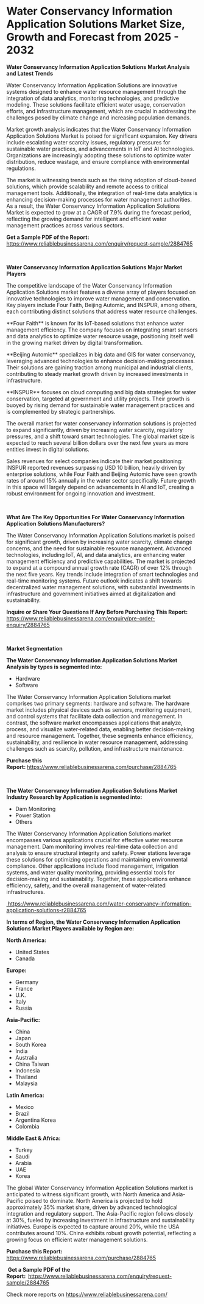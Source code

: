 <p><h1>Water Conservancy Information Application Solutions Market Size, Growth and Forecast from 2025 - 2032</h1></p><p><strong>Water Conservancy Information Application Solutions Market Analysis and Latest Trends</strong></p>
<p><p>Water Conservancy Information Application Solutions are innovative systems designed to enhance water resource management through the integration of data analytics, monitoring technologies, and predictive modeling. These solutions facilitate efficient water usage, conservation efforts, and infrastructure management, which are crucial in addressing the challenges posed by climate change and increasing population demands.</p><p>Market growth analysis indicates that the Water Conservancy Information Application Solutions Market is poised for significant expansion. Key drivers include escalating water scarcity issues, regulatory pressures for sustainable water practices, and advancements in IoT and AI technologies. Organizations are increasingly adopting these solutions to optimize water distribution, reduce wastage, and ensure compliance with environmental regulations.</p><p>The market is witnessing trends such as the rising adoption of cloud-based solutions, which provide scalability and remote access to critical management tools. Additionally, the integration of real-time data analytics is enhancing decision-making processes for water management authorities. As a result, the Water Conservancy Information Application Solutions Market is expected to grow at a CAGR of 7.9% during the forecast period, reflecting the growing demand for intelligent and efficient water management practices across various sectors.</p></p>
<p><strong>Get a Sample PDF of the Report:&nbsp;</strong> <a href="https://www.reliablebusinessarena.com/enquiry/request-sample/2884765?utm_campaign=3254&utm_medium=2&utm_source=Github&utm_content=ia&utm_term=13032025&utm_id=water-conservancy-information-application-solutions">https://www.reliablebusinessarena.com/enquiry/request-sample/2884765</a></p>
<p>&nbsp;</p>
<p><strong>Water Conservancy Information Application Solutions Major Market Players</strong></p>
<p><p>The competitive landscape of the Water Conservancy Information Application Solutions market features a diverse array of players focused on innovative technologies to improve water management and conservation. Key players include Four Faith, Beijing Automic, and INSPUR, among others, each contributing distinct solutions that address water resource challenges.</p><p>**Four Faith** is known for its IoT-based solutions that enhance water management efficiency. The company focuses on integrating smart sensors and data analytics to optimize water resource usage, positioning itself well in the growing market driven by digital transformation.</p><p>**Beijing Automic** specializes in big data and GIS for water conservancy, leveraging advanced technologies to enhance decision-making processes. Their solutions are gaining traction among municipal and industrial clients, contributing to steady market growth driven by increased investments in infrastructure.</p><p>**INSPUR** focuses on cloud computing and big data strategies for water conservation, targeted at government and utility projects. Their growth is buoyed by rising demand for sustainable water management practices and is complemented by strategic partnerships.</p><p>The overall market for water conservancy information solutions is projected to expand significantly, driven by increasing water scarcity, regulatory pressures, and a shift toward smart technologies. The global market size is expected to reach several billion dollars over the next few years as more entities invest in digital solutions.</p><p>Sales revenues for select companies indicate their market positioning: INSPUR reported revenues surpassing USD 10 billion, heavily driven by enterprise solutions, while Four Faith and Beijing Automic have seen growth rates of around 15% annually in the water sector specifically. Future growth in this space will largely depend on advancements in AI and IoT, creating a robust environment for ongoing innovation and investment.</p></p>
<p>&nbsp;</p>
<p><strong>What Are The Key Opportunities For Water Conservancy Information Application Solutions Manufacturers?</strong></p>
<p><p>The Water Conservancy Information Application Solutions market is poised for significant growth, driven by increasing water scarcity, climate change concerns, and the need for sustainable resource management. Advanced technologies, including IoT, AI, and data analytics, are enhancing water management efficiency and predictive capabilities. The market is projected to expand at a compound annual growth rate (CAGR) of over 12% through the next five years. Key trends include integration of smart technologies and real-time monitoring systems. Future outlook indicates a shift towards decentralized water management solutions, with substantial investments in infrastructure and government initiatives aimed at digitalization and sustainability.</p></p>
<p><strong>Inquire or Share Your Questions If Any Before Purchasing This Report:</strong> <a href="https://www.reliablebusinessarena.com/enquiry/pre-order-enquiry/2884765?utm_campaign=3254&utm_medium=2&utm_source=Github&utm_content=ia&utm_term=13032025&utm_id=water-conservancy-information-application-solutions">https://www.reliablebusinessarena.com/enquiry/pre-order-enquiry/2884765</a></p>
<p>&nbsp;</p>
<p><strong>Market Segmentation</strong></p>
<p><strong>The Water Conservancy Information Application Solutions Market Analysis by types is segmented into:</strong></p>
<p><ul><li>Hardware</li><li>Software</li></ul></p>
<p><p>The Water Conservancy Information Application Solutions market comprises two primary segments: hardware and software. The hardware market includes physical devices such as sensors, monitoring equipment, and control systems that facilitate data collection and management. In contrast, the software market encompasses applications that analyze, process, and visualize water-related data, enabling better decision-making and resource management. Together, these segments enhance efficiency, sustainability, and resilience in water resource management, addressing challenges such as scarcity, pollution, and infrastructure maintenance.</p></p>
<p><strong>Purchase this Report:&nbsp;</strong><a href="https://www.reliablebusinessarena.com/purchase/2884765?utm_campaign=3254&utm_medium=2&utm_source=Github&utm_content=ia&utm_term=13032025&utm_id=water-conservancy-information-application-solutions">https://www.reliablebusinessarena.com/purchase/2884765</a></p>
<p>&nbsp;</p>
<p><strong>The Water Conservancy Information Application Solutions Market Industry Research by Application is segmented into:</strong></p>
<p><ul><li>Dam Monitoring</li><li>Power Station</li><li>Others</li></ul></p>
<p><p>The Water Conservancy Information Application Solutions market encompasses various applications crucial for effective water resource management. Dam monitoring involves real-time data collection and analysis to ensure structural integrity and safety. Power stations leverage these solutions for optimizing operations and maintaining environmental compliance. Other applications include flood management, irrigation systems, and water quality monitoring, providing essential tools for decision-making and sustainability. Together, these applications enhance efficiency, safety, and the overall management of water-related infrastructures.</p></p>
<p><a href="https://www.reliablebusinessarena.com/water-conservancy-information-application-solutions-r2884765?utm_campaign=3254&utm_medium=2&utm_source=Github&utm_content=ia&utm_term=13032025&utm_id=water-conservancy-information-application-solutions">&nbsp;https://www.reliablebusinessarena.com/water-conservancy-information-application-solutions-r2884765</a></p>
<p><strong>In terms of Region, the Water Conservancy Information Application Solutions Market Players available by Region are:</strong></p>
<p>
    <p> <strong> North America: </strong>
        <ul>
            <li>United States</li>
            <li>Canada</li>
        </ul>
        </p> 
    <p> <strong> Europe: </strong>
        <ul>
            <li>Germany</li>
            <li>France</li>
            <li>U.K.</li>
            <li>Italy</li>
            <li>Russia</li>
        </ul>
        </p> 
    <p> <strong> Asia-Pacific: </strong>
        <ul>
            <li>China</li>
            <li>Japan</li>
            <li>South Korea</li>
            <li>India</li>
            <li>Australia</li>
            <li>China Taiwan</li>
            <li>Indonesia</li>
            <li>Thailand</li>
            <li>Malaysia</li>
        </ul>
        </p> 
    <p> <strong> Latin America: </strong>
        <ul>
            <li>Mexico</li>
            <li>Brazil</li>
            <li>Argentina Korea</li>
            <li>Colombia</li>
        </ul>
        </p> 
    <p> <strong> Middle East & Africa: </strong>
        <ul>
            <li>Turkey</li>
            <li>Saudi</li>
            <li>Arabia</li>
            <li>UAE</li>
            <li>Korea</li>
        </ul>
    </p>
    </p>
<p><p>The global Water Conservancy Information Application Solutions market is anticipated to witness significant growth, with North America and Asia-Pacific poised to dominate. North America is projected to hold approximately 35% market share, driven by advanced technological integration and regulatory support. The Asia-Pacific region follows closely at 30%, fueled by increasing investment in infrastructure and sustainability initiatives. Europe is expected to capture around 20%, while the USA contributes around 10%. China exhibits robust growth potential, reflecting a growing focus on efficient water management solutions.</p></p>
<p><strong>Purchase this Report: </strong><a href="https://www.reliablebusinessarena.com/purchase/2884765?utm_campaign=3254&utm_medium=2&utm_source=Github&utm_content=ia&utm_term=13032025&utm_id=water-conservancy-information-application-solutions">https://www.reliablebusinessarena.com/purchase/2884765</a></p>
<p>&nbsp;<strong>Get a Sample PDF of the Report:&nbsp;&nbsp;</strong><a href="https://www.reliablebusinessarena.com/enquiry/request-sample/2884765?utm_campaign=3254&utm_medium=2&utm_source=Github&utm_content=ia&utm_term=13032025&utm_id=water-conservancy-information-application-solutions">https://www.reliablebusinessarena.com/enquiry/request-sample/2884765</a></p>
<p><strong></strong></p>
<p>Check more reports on <a href="https://www.reliablebusinessarena.com/?utm_campaign=3254&utm_medium=2&utm_source=Github&utm_content=ia&utm_term=13032025&utm_id=water-conservancy-information-application-solutions">https://www.reliablebusinessarena.com/</a></p>